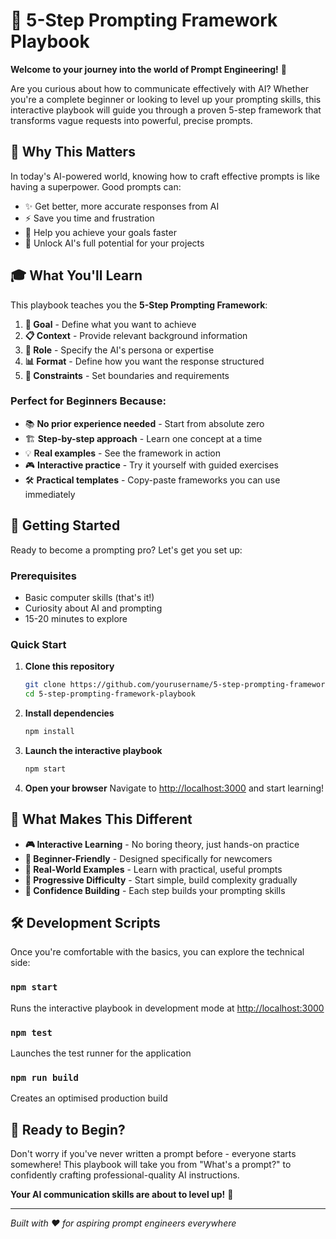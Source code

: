 # 🚀 5-Step Prompting Framework Playbook

**Welcome to your journey into the world of Prompt Engineering!** 🎯

Are you curious about how to communicate effectively with AI? Whether you're a complete beginner or looking to level up your prompting skills, this interactive playbook will guide you through a proven 5-step framework that transforms vague requests into powerful, precise prompts.

## 🌟 Why This Matters

In today's AI-powered world, knowing how to craft effective prompts is like having a superpower. Good prompts can:
- ✨ Get better, more accurate responses from AI
- ⚡ Save you time and frustration
- 🎯 Help you achieve your goals faster
- 🧠 Unlock AI's full potential for your projects

## 🎓 What You'll Learn

This playbook teaches you the **5-Step Prompting Framework**:

1. **🎯 Goal** - Define what you want to achieve
2. **📋 Context** - Provide relevant background information  
3. **👤 Role** - Specify the AI's persona or expertise
4. **📊 Format** - Define how you want the response structured
5. **🔧 Constraints** - Set boundaries and requirements

### Perfect for Beginners Because:
- 📚 **No prior experience needed** - Start from absolute zero
- 🏗️ **Step-by-step approach** - Learn one concept at a time
- 💡 **Real examples** - See the framework in action
- 🎮 **Interactive practice** - Try it yourself with guided exercises
- 🛠️ **Practical templates** - Copy-paste frameworks you can use immediately

## 🚀 Getting Started

Ready to become a prompting pro? Let's get you set up:

### Prerequisites
- Basic computer skills (that's it!)
- Curiosity about AI and prompting
- 15-20 minutes to explore

### Quick Start

1. **Clone this repository**
   ```bash
   git clone https://github.com/yourusername/5-step-prompting-framework-playbook.git
   cd 5-step-prompting-framework-playbook
   ```

2. **Install dependencies**
   ```bash
   npm install
   ```

3. **Launch the interactive playbook**
   ```bash
   npm start
   ```

4. **Open your browser**
   Navigate to [http://localhost:3000](http://localhost:3000) and start learning!

## 🎯 What Makes This Different

- **🎮 Interactive Learning** - No boring theory, just hands-on practice
- **🌱 Beginner-Friendly** - Designed specifically for newcomers
- **📝 Real-World Examples** - Learn with practical, useful prompts
- **🔄 Progressive Difficulty** - Start simple, build complexity gradually
- **💪 Confidence Building** - Each step builds your prompting skills

## 🛠️ Development Scripts

Once you're comfortable with the basics, you can explore the technical side:

### `npm start`
Runs the interactive playbook in development mode at [http://localhost:3000](http://localhost:3000)

### `npm test`
Launches the test runner for the application

### `npm run build`
Creates an optimised production build

## 🎉 Ready to Begin?

Don't worry if you've never written a prompt before - everyone starts somewhere! This playbook will take you from "What's a prompt?" to confidently crafting professional-quality AI instructions.

**Your AI communication skills are about to level up!** 🚀

---

*Built with ❤️ for aspiring prompt engineers everywhere*
